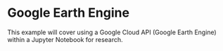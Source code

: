 # Google Earth Engine 

This example will cover using a Google Cloud API (Google Earth Engine) within a Jupyter Notebook for research. 